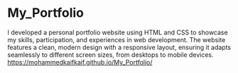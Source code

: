 # My_Portfolio
I developed a personal portfolio website using HTML and CSS to showcase my skills, participation, and experiences in web development. The website features a clean, modern design with a responsive layout, ensuring it adapts seamlessly to different screen sizes, from desktops to mobile devices. 
https://mohammedkaifkaif.github.io/My_Portfolio/
